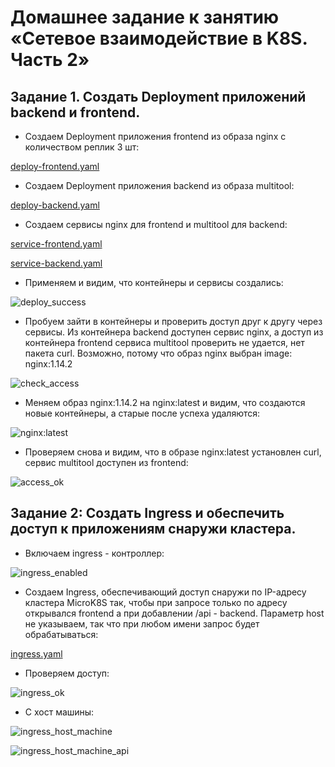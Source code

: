 # Домашнее задание к занятию «Сетевое взаимодействие в K8S. Часть 2»

## Задание 1. Создать Deployment приложений backend и frontend.

* Создаем Deployment приложения frontend из образа nginx с количеством реплик 3 шт:

[deploy-frontend.yaml](https://github.com/A-Tagir/kubernetes/blob/main/05/deploy-frontend.yaml)

* Создаем Deployment приложения backend из образа multitool:

[deploy-backend.yaml](https://github.com/A-Tagir/kubernetes/blob/main/05/deploy-backend.yaml)

* Создаем сервисы nginx для frontend и multitool для backend:

[service-frontend.yaml](https://github.com/A-Tagir/kubernetes/blob/main/05/service-frontend.yaml)

[service-backend.yaml](https://github.com/A-Tagir/kubernetes/blob/main/05/service-backend.yaml)

* Применяем и видим, что контейнеры и сервисы создались:

![deploy_success](https://github.com/A-Tagir/kubernetes/blob/main/05/Kubernetes01_deploys_created.png)

* Пробуем зайти в контейнеры и проверить доступ друг к другу через сервисы. Из контейнера backend доступен 
  сервис nginx, а доступ из контейнера frontend сервиса multitool проверить не удается, нет пакета curl. 
  Возможно, потому что образ nginx выбран image: nginx:1.14.2

![check_access](https://github.com/A-Tagir/kubernetes/blob/main/05/Kubernetes01_check_access.png)

* Меняем образ nginx:1.14.2 на nginx:latest и видим, что создаются новые контейнеры, а старые после успеха удаляются:

![nginx:latest](https://github.com/A-Tagir/kubernetes/blob/main/05/Kubernetes01_change_nginx_version.png)

* Проверяем снова и видим, что в образе nginx:latest установлен curl, сервис multitool доступен из frontend:

![access_ok](https://github.com/A-Tagir/kubernetes/blob/main/05/Kubernetes01_access_ok.png)

## Задание 2: Создать Ingress и обеспечить доступ к приложениям снаружи кластера.

* Включаем ingress - контроллер:

![ingress_enabled](https://github.com/A-Tagir/kubernetes/blob/main/05/Kubernetes01_enable_ingress.png)

* Создаем Ingress, обеспечивающий доступ снаружи по IP-адресу кластера MicroK8S так, чтобы при запросе только по адресу открывался frontend а при добавлении /api - backend. Параметр host не указываем, так что при любом имени запрос будет обрабатываться:

[ingress.yaml](https://github.com/A-Tagir/kubernetes/blob/main/05/ingress.yaml)

* Проверяем доступ:

![ingress_ok](https://github.com/A-Tagir/kubernetes/blob/main/05/Kubernetes01_ingress_ok.png)

* C хост машины:

![ingress_host_machine](https://github.com/A-Tagir/kubernetes/blob/main/05/Kubernetes01_ingress_host_machine.png)

![ingress_host_machine_api](https://github.com/A-Tagir/kubernetes/blob/main/05/Kubernetes01_ingress_host_machine_api.png)

